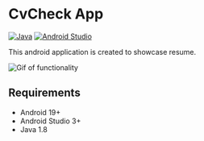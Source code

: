 # CvCheck App

[![Java](https://img.shields.io/badge/java-1.8-blue.svg)](https://developer.android.com/studio/write/java8-support)
[![Android Studio](https://img.shields.io/badge/android%20studio-3.2.1-green.svg)](https://developer.android.com/studio/)

This android application is created to showcase resume.


![Gif of functionality](https://github.com/navdeepg/CvCheck/issues/1)

 ## Requirements

 - Android 19+
 - Android Studio 3+
 - Java 1.8

